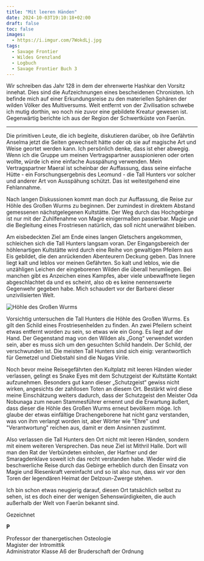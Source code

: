 ```yaml
---
title: "Mit leeren Händen"
date: 2024-10-03T19:10:18+02:00
draft: false
toc: false
images:
  - https://i.imgur.com/7WokdLj.jpg
tags: 
  - Savage Frontier
  - Wildes Grenzland
  - Logbuch
  - Savage Frontier Buch 3
---
```


Wir schreiben das Jahr 128 in dem der ehrenwerte Hashkar den Vorsitz innehat. Dies sind die Aufzeichnungen eines bescheidenen Chronisten. Ich befinde mich auf einer Erkundungsreise zu den materiellen Sphären der wilden Völker des Multiversums. Weit entfernt von der Zivilisation schwebe ich mutig dorthin, wo noch nie zuvor eine gebildete Kreatur gewesen ist. Gegenwärtig berichte ich aus der Region der Schwertküste von Faerûn.
 
---

Die primitiven Leute, die ich begleite, diskutieren darüber, ob ihre Gefährtin Anselma jetzt die Seiten gewechselt hätte oder ob sie auf magische Art und Weise geortet werden kann. Ich persönlich denke, dass ist eher abwegig. Wenn ich die Gruppe um meinen Vertragspartner ausspionieren oder orten wollte, würde ich eine einfache Ausspähung verwenden. Mein Vertragspartner Maeral ist scheinbar der Auffassung, dass seine einfache Hütte - ein Forschungsergebnis des Leomund - die Tall Hunters vor solcher und anderer Art von Ausspähung schützt. Das ist weitestgehend eine Fehlannahme.
 
Nach langen Diskussionen kommt man doch zur Auffassung, die Reise zur Höhle des Großen Wurms zu beginnen. Der zumindest in direktem Abstand gemessenen nächstgelegenen Kultstätte. Der Weg durch das Hochgebirge ist nur mit der Zuhilfenahme von Magie einigermaßen passierbar. Magie und die Begleitung eines Frostriesen natürlich, das soll nicht unerwähnt bleiben.
 
Am eisbedeckten Ziel am Ende eines langen Gletschers angekommen, schleichen sich die Tall Hunters langsam voran. Der Eingangsbereich der höhlenartigen Kultstätte wird durch eine Reihe von gewaltigen Pfeilern aus Eis gebildet, die den anrückenden Abenteurern Deckung geben. Das Innere liegt kalt und leblos vor meinen Gefährten. So kalt und leblos, wie die unzähligen Leichen der eingeborenen Wilden die überall herumliegen. Bei manchen gibt es Anzeichen eines Kampfes, aber viele unbewaffnete liegen abgeschlachtet da und es scheint, also ob es keine nennenswerte Gegenwehr gegeben habe. Mich schaudert vor der Barbarei dieser unzivilisierten Welt.

![Höhle des Großen Wurms](https://www.dndbeyond.com/attachments/3/18/305.jpg)
 
Vorsichtig untersuchen die Tall Hunters die Höhle des Großen Wurms. Es gilt den Schild eines Frostriesenhelden zu finden. An zwei Pfeilern scheint etwas entfernt worden zu sein, so etwas wie ein Gong. Es liegt auf der Hand. Der Gegenstand mag von den Wilden als „Gong“ verwendet worden sein, aber es muss sich um den gesuchten Schild handeln. Der Schild, der verschwunden ist. Die meisten Tall Hunters sind sich einig: verantwortlich für Gemetzel und Diebstahl sind die Nugas Virile.
 
Noch bevor meine Reisegefährten den Kultplatz mit leeren Händen wieder verlassen, gelingt es Snake Eyes mit dem Schutzgeist der Kultstätte Kontakt aufzunehmen. Besonders gut kann dieser „Schutzgeist“ gewiss nicht wirken, angesichts der zahllosen Toten an diesem Ort. Bestärkt wird diese meine Einschätzung weiters dadurch, dass der Schutzgeist den Meister Oda Nobunaga zum neuen Stammesführer ernennt und die Erwartung äußert, dass dieser die Höhle des Großen Wurms erneut bevölkern möge. Ich glaube der etwas einfältige Drachengeborene hat nicht ganz verstanden, was von ihm verlangt worden ist, aber Wörter wie "Ehre" und "Verantwortung" reichen aus, damit er dem Ansinnen zustimmt.
 
Also verlassen die Tall Hunters den Ort nicht mit leeren Händen, sondern mit einem weiteren Versprechen. Das neue Ziel ist Mithril Halle. Dort will man den Rat der Verbündeten einholen, der Harfner und der Smaragdenklave soweit ich das recht verstanden habe. Wieder wird die beschwerliche Reise durch das Gebirge erheblich durch den Einsatz von Magie und Riesenkraft vereinfacht und so ist also nun, dass wir vor den Toren der legendären Heimat der Delzoun-Zwerge stehen.
 
Ich bin schon etwas neugierig darauf, diesen Ort tatsächlich selbst zu sehen, ist es doch einer der wenigen Sehenswürdigkeiten, die auch außerhalb der Welt von Faerûn bekannt sind.

Gezeichnet  

**P**  

Professor der thanergetischen Osteologie  
Magister der Intromittik  
Administrator Klasse A6 der Bruderschaft der Ordnung  